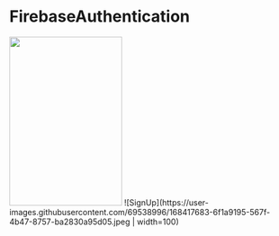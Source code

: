 # FirebaseAuthentication
<img src = "https://user-images.githubusercontent.com/69538996/168417683-6f1a9195-567f-4b47-8757-ba2830a95d05.jpeg" width="200" height="300">
![SignUp](https://user-images.githubusercontent.com/69538996/168417683-6f1a9195-567f-4b47-8757-ba2830a95d05.jpeg | width=100)
